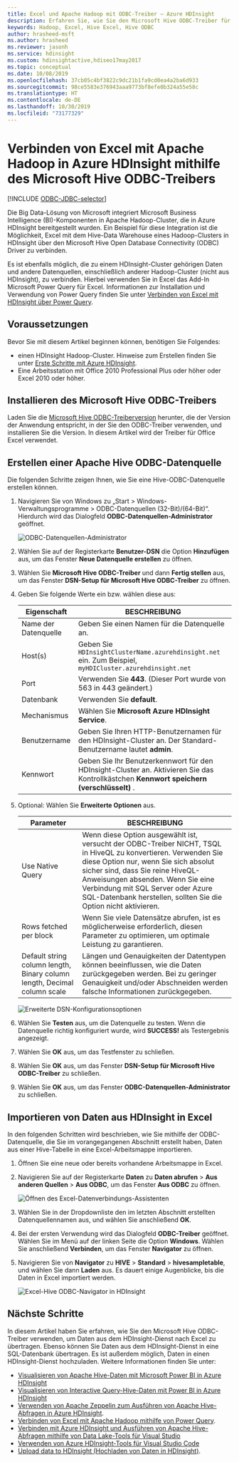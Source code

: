 ```yaml
---
title: Excel und Apache Hadoop mit ODBC-Treiber – Azure HDInsight
description: Erfahren Sie, wie Sie den Microsoft Hive ODBC-Treiber für Excel einrichten und zum Abfragen von Daten in HDInsight-Clustern von Microsoft Excel verwenden können.
keywords: Hadoop, Excel, Hive Excel, Hive ODBC
author: hrasheed-msft
ms.author: hrasheed
ms.reviewer: jasonh
ms.service: hdinsight
ms.custom: hdinsightactive,hdiseo17may2017
ms.topic: conceptual
ms.date: 10/08/2019
ms.openlocfilehash: 37cb05c4bf3822c9dc21b1fa9cd0ea4a2ba6d933
ms.sourcegitcommit: 98ce5583e376943aaa9773bf8efe0b324a55e58c
ms.translationtype: HT
ms.contentlocale: de-DE
ms.lasthandoff: 10/30/2019
ms.locfileid: "73177329"
---
```

# <a name="connect-excel-to-apache-hadoop-in-azure-hdinsight-with-the-microsoft-hive-odbc-driver"></a>Verbinden von Excel mit Apache Hadoop in Azure HDInsight mithilfe des Microsoft Hive ODBC-Treibers

[!INCLUDE [ODBC-JDBC-selector](../../../includes/hdinsight-selector-odbc-jdbc.md)]

Die Big Data-Lösung von Microsoft integriert Microsoft Business Intelligence (BI)-Komponenten in Apache Hadoop-Cluster, die in Azure HDInsight bereitgestellt wurden. Ein Beispiel für diese Integration ist die Möglichkeit, Excel mit dem Hive-Data Warehouse eines Hadoop-Clusters in HDInsight über den Microsoft Hive Open Database Connectivity (ODBC) Driver zu verbinden.

Es ist ebenfalls möglich, die zu einem HDInsight-Cluster gehörigen Daten und andere Datenquellen, einschließlich anderer Hadoop-Cluster (nicht aus HDInsight), zu verbinden. Hierbei verwenden Sie in Excel das Add-In Microsoft Power Query für Excel. Informationen zur Installation und Verwendung von Power Query finden Sie unter [Verbinden von Excel mit HDInsight über Power Query](../hdinsight-connect-excel-power-query.md).

## <a name="prerequisites"></a>Voraussetzungen

Bevor Sie mit diesem Artikel beginnen können, benötigen Sie Folgendes:

* einen HDInsight Hadoop-Cluster. Hinweise zum Erstellen finden Sie unter [Erste Schritte mit Azure HDInsight](apache-hadoop-linux-tutorial-get-started.md).
* Eine Arbeitsstation mit Office 2010 Professional Plus oder höher oder Excel 2010 oder höher.

## <a name="install-microsoft-hive-odbc-driver"></a>Installieren des Microsoft Hive ODBC-Treibers

Laden Sie die [Microsoft Hive ODBC-Treiberversion](https://www.microsoft.com/download/details.aspx?id=40886) herunter, die der Version der Anwendung entspricht, in der Sie den ODBC-Treiber verwenden, und installieren Sie die Version.  In diesem Artikel wird der Treiber für Office Excel verwendet.

## <a name="create-apache-hive-odbc-data-source"></a>Erstellen einer Apache Hive ODBC-Datenquelle

Die folgenden Schritte zeigen Ihnen, wie Sie eine Hive-ODBC-Datenquelle erstellen können.

1. Navigieren Sie von Windows zu „Start > Windows-Verwaltungsprogramme > ODBC-Datenquellen (32-Bit)/(64-Bit)“.  Hierdurch wird das Dialogfeld **ODBC-Datenquellen-Administrator** geöffnet.

    ![ODBC-Datenquellen-Administrator](./media/apache-hadoop-connect-excel-hive-odbc-driver/simbahiveodbc-datasourceadmin1.png "Konfigurieren eines DSN mithilfe des ODBC-Datenquellen-Administrators")

1. Wählen Sie auf der Registerkarte **Benutzer-DSN** die Option **Hinzufügen** aus, um das Fenster **Neue Datenquelle erstellen** zu öffnen.

1. Wählen Sie **Microsoft Hive ODBC-Treiber** und dann **Fertig stellen** aus, um das Fenster **DSN-Setup für Microsoft Hive ODBC-Treiber** zu öffnen.

1. Geben Sie folgende Werte ein bzw. wählen diese aus:

   | Eigenschaft | BESCHREIBUNG |
   | --- | --- |
   |  Name der Datenquelle |Geben Sie einen Namen für die Datenquelle an. |
   |  Host(s) |Geben Sie `HDInsightClusterName.azurehdinsight.net` ein. Zum Beispiel, `myHDICluster.azurehdinsight.net` |
   |  Port |Verwenden Sie **443**. (Dieser Port wurde von 563 in 443 geändert.) |
   |  Datenbank |Verwenden Sie **default**. |
   |  Mechanismus |Wählen Sie **Microsoft Azure HDInsight Service**. |
   |  Benutzername |Geben Sie Ihren HTTP-Benutzernamen für den HDInsight-Cluster an. Der Standard-Benutzername lautet **admin**. |
   |  Kennwort |Geben Sie Ihr Benutzerkennwort für den HDInsight-Cluster an. Aktivieren Sie das Kontrollkästchen **Kennwort speichern (verschlüsselt)** .|

1. Optional: Wählen Sie **Erweiterte Optionen** aus.  

   | Parameter | BESCHREIBUNG |
   | --- | --- |
   |  Use Native Query |Wenn diese Option ausgewählt ist, versucht der ODBC-Treiber NICHT, TSQL in HiveQL zu konvertieren. Verwenden Sie diese Option nur, wenn Sie sich absolut sicher sind, dass Sie reine HiveQL-Anweisungen absenden. Wenn Sie eine Verbindung mit SQL Server oder Azure SQL-Datenbank herstellen, sollten Sie die Option nicht aktivieren. |
   |  Rows fetched per block |Wenn Sie viele Datensätze abrufen, ist es möglicherweise erforderlich, diesen Parameter zu optimieren, um optimale Leistung zu garantieren. |
   |  Default string column length, Binary column length, Decimal column scale |Längen und Genauigkeiten der Datentypen können beeinflussen, wie die Daten zurückgegeben werden. Bei zu geringer Genauigkeit und/oder Abschneiden werden falsche Informationen zurückgegeben. |

    ![Erweiterte DSN-Konfigurationsoptionen](./media/apache-hadoop-connect-excel-hive-odbc-driver/hiveodbc-datasource-advancedoptions1.png "Erweiterte DSN-Konfigurationsoptionen")

1. Wählen Sie **Testen** aus, um die Datenquelle zu testen. Wenn die Datenquelle richtig konfiguriert wurde, wird **SUCCESS!** als Testergebnis angezeigt.  

1. Wählen Sie **OK** aus, um das Testfenster zu schließen.  

1. Wählen Sie **OK** aus, um das Fenster **DSN-Setup für Microsoft Hive ODBC-Treiber** zu schließen.  

1. Wählen Sie **OK** aus, um das Fenster **ODBC-Datenquellen-Administrator** zu schließen.  

## <a name="import-data-into-excel-from-hdinsight"></a>Importieren von Daten aus HDInsight in Excel

In den folgenden Schritten wird beschrieben, wie Sie mithilfe der ODBC-Datenquelle, die Sie im vorangegangenen Abschnitt erstellt haben, Daten aus einer Hive-Tabelle in eine Excel-Arbeitsmappe importieren.

1. Öffnen Sie eine neue oder bereits vorhandene Arbeitsmappe in Excel.

2. Navigieren Sie auf der Registerkarte **Daten** zu **Daten abrufen** > **Aus anderen Quellen** > **Aus ODBC**, um das Fenster **Aus ODBC** zu öffnen.

    ![Öffnen des Excel-Datenverbindungs-Assistenten](./media/apache-hadoop-connect-excel-hive-odbc-driver/simbahiveodbc-excel-dataconnection1.png "Öffnen des Excel-Datenverbindungs-Assistenten")

3. Wählen Sie in der Dropdownliste den im letzten Abschnitt erstellten Datenquellennamen aus, und wählen Sie anschließend **OK**.

4. Bei der ersten Verwendung wird das Dialogfeld **ODBC-Treiber** geöffnet. Wählen Sie im Menü auf der linken Seite die Option **Windows**. Wählen Sie anschließend **Verbinden**, um das Fenster **Navigator** zu öffnen.

5. Navigieren Sie von **Navigator** zu **HIVE** > **Standard** > **hivesampletable**, und wählen Sie dann **Laden** aus. Es dauert einige Augenblicke, bis die Daten in Excel importiert werden.

    ![Excel-Hive ODBC-Navigator in HDInsight](./media/apache-hadoop-connect-excel-hive-odbc-driver/hdinsight-hive-odbc-navigator.png "Excel-Hive ODBC-Navigator in HDInsight")

## <a name="next-steps"></a>Nächste Schritte

In diesem Artikel haben Sie erfahren, wie Sie den Microsoft Hive ODBC-Treiber verwenden, um Daten aus dem HDInsight-Dienst nach Excel zu übertragen. Ebenso können Sie Daten aus dem HDInsight-Dienst in eine SQL-Datenbank übertragen. Es ist außerdem möglich, Daten in einen HDInsight-Dienst hochzuladen. Weitere Informationen finden Sie unter:

* [Visualisieren von Apache Hive-Daten mit Microsoft Power BI in Azure HDInsight](apache-hadoop-connect-hive-power-bi.md)
* [Visualisieren von Interactive Query-Hive-Daten mit Power BI in Azure HDInsight](../interactive-query/apache-hadoop-connect-hive-power-bi-directquery.md)
* [Verwenden von Apache Zeppelin zum Ausführen von Apache Hive-Abfragen in Azure HDInsight](../interactive-query/hdinsight-connect-hive-zeppelin.md).
* [Verbinden von Excel mit Apache Hadoop mithilfe von Power Query](apache-hadoop-connect-excel-power-query.md).
* [Verbinden mit Azure HDInsight und Ausführen von Apache Hive-Abfragen mithilfe von Data Lake-Tools für Visual Studio](apache-hadoop-visual-studio-tools-get-started.md)
* [Verwenden von Azure HDInsight-Tools für Visual Studio Code](../hdinsight-for-vscode.md)
* [Upload data to HDInsight (Hochladen von Daten in HDInsight)](./../hdinsight-upload-data.md).
